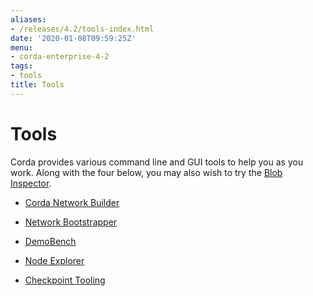 ```yaml
---
aliases:
- /releases/4.2/tools-index.html
date: '2020-01-08T09:59:25Z'
menu:
- corda-enterprise-4-2
tags:
- tools
title: Tools
---
```



# Tools

Corda provides various command line and GUI tools to help you as you work. Along with the four below, you may also
            wish to try the [Blob Inspector](blob-inspector.md).


* [Corda Network Builder](network-builder.md)

* [Network Bootstrapper](network-bootstrapper.md)

* [DemoBench](demobench.md)

* [Node Explorer](node-explorer.md)

* [Checkpoint Tooling](checkpoint-tooling.md)



